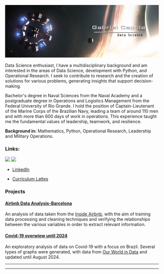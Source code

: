   <img src="interestelar_cover.jpg" >
</p>


Data Science enthusiast, I have a multidisciplinary background and am interested in the areas of Data Science, development with Python, and Operational Research.
I seek to contribute to research and the creation of solutions for various problems, generating insights that support decision-making.

Bachelor's degree in Naval Sciences from the Naval Academy and a postgraduate degree in Operations and Logistics Management from the Federal University of Rio Grande.
I hold the position of Captain-Lieutenant of the Marine Corps of the Brazilian Navy, leading a team of around 110 men and with more than 600 days of work in operations. This experience taught me the fundamental values of leadership, teamwork, and resilience.

**Background in:** Mathematics, Python, Operational Research, Leadership and Military Operations.



### Links:

[<img src="https://img.shields.io/badge/Medium-12100E?style=for-the-badge&logo=medium&logoColor=white" />](https://medium.com/@gabrielcapela)
[<img src="https://img.shields.io/badge/Substack-%23006f5c.svg?style=for-the-badge&logo=substack&logoColor=FF6719" />](https://gabrielcapela.substack.com/)
* [LinkedIn](https://www.linkedin.com/in/gabrielcapela)

* [Curriculum Lattes](http://lattes.cnpq.br/9498483432817080)

### **Projects**

#### [Airbnb Data Analysis-Barcelona](https://github.com/gabrielcapela/Airbnb_Barcelona.git)
An analysis of data taken from the [Inside Airbnb](http://insideairbnb.com/get-the-data.html), with the aim of training data processing and cleaning techniques and verifying the relationships between the various variables in order to extract relevant information.

#### [ Covid-19 overwiew until 2024](https://github.com/gabrielcapela/Panorama_Covid-19.git)  
An exploratory analysis of data on Covid-19 with a focus on Brazil. Several types of graphs were generated, with data from [Our World in Data](https://ourworldindata.org) and updated until August 2024.

* **
---
